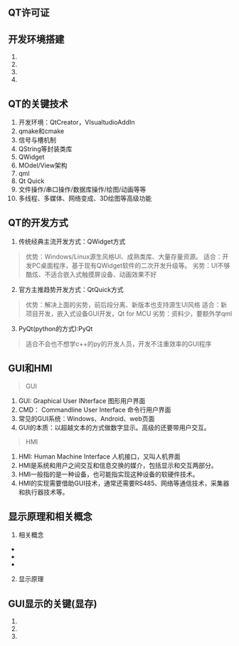 ## QT许可证

## 开发环境搭建
1. 
2. 
3. 
4. 

## QT的关键技术
1. 开发环境：QtCreator，VIsualtudioAddIn
2. qmake和cmake
3. 信号与槽机制
4. QString等封装类库
5. QWidget
6. MOdel/View架构
7. qml
8. Qt Quick
9. 文件操作/串口操作/数据库操作/绘图/动画等等
10. 多线程、多媒体、网络变成、3D绘图等高级功能

## QT的开发方式
1. 传统经典主流开发方式：QWidget方式
> 优势：Windows/Linux源生风格UI、成熟类库、大量存量资源。
> 适合：开发PC桌面程序，基于现有QWidget软件的二次开发升级等。
> 劣势：UI不够酷炫、不适合嵌入式触摸屏设备、动画效果不好
2. 官方主推趋势开发方式：QtQuick方式
> 优势：解决上面的劣势，前后段分离、新版本也支持源生UI风格
> 适合：新项目开发，嵌入式设备GUI开发，Qt for MCU
> 劣势：资料少，要额外学qml
3. PyQt(python的方式):PyQt
> 适合不会也不想学c++的py的开发人员，开发不注重效率的GUI程序

## GUI和HMI
> GUI
1. GUI: Graphical User INterface 图形用户界面
2. CMD： Commandline User Interface 命令行用户界面
3. 常见的GUI系统：Windows、Android、web页面
4. GUI的本质：以超越文本的方式做数字显示。高级的还要带用户交互。

> HMI
1. HMI: Human Machine Interface 人机接口，又叫人机界面
2. HMI是系统和用户之间交互和信息交换的媒介，包括显示和交互两部分。
3. HMI一般指的是一种设备，也可能指实现这种设备的软硬件技术。
4. HMI的实现需要借助GUI技术，通常还需要RS485、网络等通信技术，采集器和执行器技术等。

## 显示原理和相关概念
1. 相关概念
* 
* 
* 
2. 显示原理

## GUI显示的关键(显存)
1. 
2. 
3. 